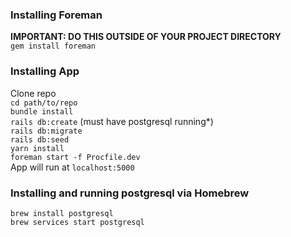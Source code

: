 ### Installing Foreman
**IMPORTANT: DO THIS OUTSIDE OF YOUR PROJECT DIRECTORY**  
`gem install foreman`

### Installing App
Clone repo  
`cd path/to/repo`  
`bundle install`  
`rails db:create` (must have postgresql running*)  
`rails db:migrate`  
`rails db:seed`  
`yarn install`  
`foreman start -f Procfile.dev`  
App will run at `localhost:5000`


### Installing and running postgresql via Homebrew
`brew install postgresql`  
`brew services start postgresql`  


